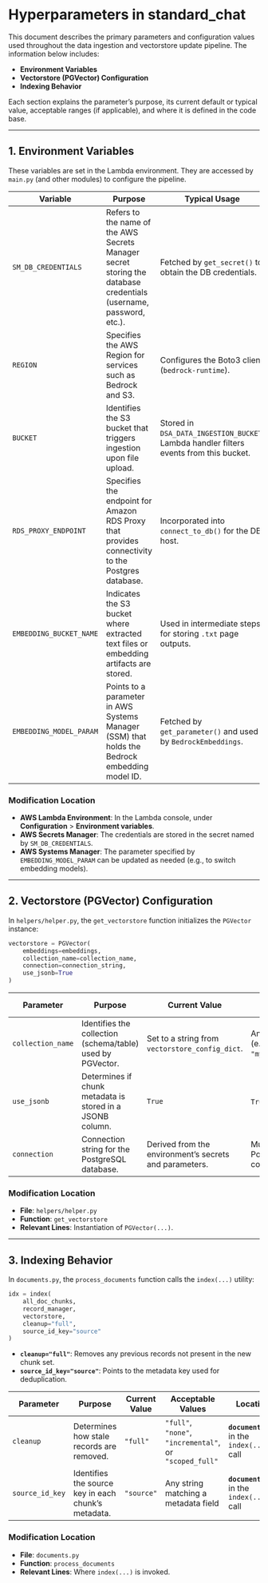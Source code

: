 # Hyperparameters in standard_chat

This document describes the primary parameters and configuration values used throughout the data ingestion and vectorstore update pipeline. The information below includes:

- **Environment Variables**
- **Vectorstore (PGVector) Configuration**  
- **Indexing Behavior**  

Each section explains the parameter’s purpose, its current default or typical value, acceptable ranges (if applicable), and where it is defined in the code base.

---

## 1. Environment Variables

These variables are set in the Lambda environment. They are accessed by `main.py` (and other modules) to configure the pipeline.

| **Variable**                   | **Purpose**                                                                                                           | **Typical Usage**                                                    | **Acceptable Values**                                                  | **Code Location**                                                         |
|--------------------------------|-----------------------------------------------------------------------------------------------------------------------|----------------------------------------------------------------------|-------------------------------------------------------------------------|--------------------------------------------------------------------------|
| `SM_DB_CREDENTIALS`            | Refers to the name of the AWS Secrets Manager secret storing the database credentials (username, password, etc.).     | Fetched by `get_secret()` to obtain the DB credentials.              | Must match the name of a valid secret in AWS Secrets Manager.            | **`main.py`** (used in `get_secret()`)                                    |
| `REGION`                       | Specifies the AWS Region for services such as Bedrock and S3.                                                         | Configures the Boto3 client (`bedrock-runtime`).                     | Any valid AWS Region (e.g., `"us-east-1"`, `"us-west-2"`).              | **`main.py`** (passed to `boto3.client("bedrock-runtime", region_name=REGION)`) |
| `BUCKET`                       | Identifies the S3 bucket that triggers ingestion upon file upload.                                                    | Stored in `DSA_DATA_INGESTION_BUCKET`. Lambda handler filters events from this bucket. | Must be a valid S3 bucket name.                                          | **`main.py`** (used in `handler()` to validate the event’s S3 bucket)     |
| `RDS_PROXY_ENDPOINT`           | Specifies the endpoint for Amazon RDS Proxy that provides connectivity to the Postgres database.                      | Incorporated into `connect_to_db()` for the DB host.                  | Must be a valid RDS Proxy endpoint (e.g., `my-proxy.proxy-xxx.us-east-1.rds.amazonaws.com`). | **`main.py`** (used in `connect_to_db()`)                                 |
| `EMBEDDING_BUCKET_NAME`        | Indicates the S3 bucket where extracted text files or embedding artifacts are stored.                                  | Used in intermediate steps for storing `.txt` page outputs.          | Must be a valid S3 bucket name.                                          | **`main.py`** (referenced in `update_vectorstore_from_s3()`), **`documents.py` (store_doc_texts)** |
| `EMBEDDING_MODEL_PARAM`        | Points to a parameter in AWS Systems Manager (SSM) that holds the Bedrock embedding model ID.                         | Fetched by `get_parameter()` and used by `BedrockEmbeddings`.        | Must match a valid SSM Parameter name; the value is often something like `"amazon.titan-embed-text-v1"`. | **`main.py`** (used in `update_vectorstore_from_s3()` / `BedrockEmbeddings`) |

### Modification Location

- **AWS Lambda Environment**: In the Lambda console, under **Configuration** > **Environment variables**.  
- **AWS Secrets Manager**: The credentials are stored in the secret named by `SM_DB_CREDENTIALS`.  
- **AWS Systems Manager**: The parameter specified by `EMBEDDING_MODEL_PARAM` can be updated as needed (e.g., to switch embedding models).

---

## 2. Vectorstore (PGVector) Configuration

In `helpers/helper.py`, the `get_vectorstore` function initializes the `PGVector` instance:

```python
vectorstore = PGVector(
    embeddings=embeddings,
    collection_name=collection_name,
    connection=connection_string,
    use_jsonb=True
)
```

| **Parameter**       | **Purpose**                                             | **Current Value**                  | **Acceptable Values**                  | **Location**                               |
|---------------------|---------------------------------------------------------|------------------------------------|-----------------------------------------|--------------------------------------------|
| `collection_name`   | Identifies the collection (schema/table) used by PGVector. | Set to a string from `vectorstore_config_dict`. | Any valid string (e.g., `"my_collection"`). | **`helpers/helper.py`** in `get_vectorstore()` |
| `use_jsonb`         | Determines if chunk metadata is stored in a JSONB column. | `True`                             | `True` or `False`                       | **`helpers/helper.py`** in `PGVector(...)`  |
| `connection`        | Connection string for the PostgreSQL database.          | Derived from the environment’s secrets and parameters. | Must be a valid Postgres connection URI. | **`helpers/helper.py`** in `get_vectorstore()`  |

### Modification Location

- **File**: `helpers/helper.py`  
- **Function**: `get_vectorstore`  
- **Relevant Lines**: Instantiation of `PGVector(...)`.

---

## 3. Indexing Behavior

In `documents.py`, the `process_documents` function calls the `index(...)` utility:

```python
idx = index(
    all_doc_chunks,
    record_manager,
    vectorstore,
    cleanup="full",
    source_id_key="source"
)
```

- **`cleanup="full"`**: Removes any previous records not present in the new chunk set.  
- **`source_id_key="source"`**: Points to the metadata key used for deduplication.

| **Parameter**       | **Purpose**                                          | **Current Value** | **Acceptable Values** | **Location**                  |
|---------------------|------------------------------------------------------|-------------------|-----------------------|-------------------------------|
| `cleanup`           | Determines how stale records are removed.           | `"full"`          | `"full"`, `"none"`, `"incremental"`, or `"scoped_full"`  | **`documents.py`** in the `index(...)` call |
| `source_id_key`     | Identifies the source key in each chunk’s metadata. | `"source"`        | Any string matching a metadata field         | **`documents.py`** in the `index(...)` call |

### Modification Location

- **File**: `documents.py`  
- **Function**: `process_documents`  
- **Relevant Lines**: Where `index(...)` is invoked.
